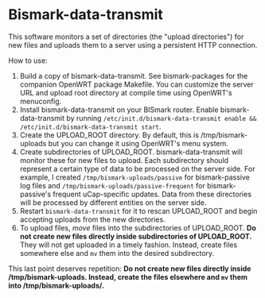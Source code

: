 Bismark-data-transmit
=====================

This software monitors a set of directories (the "upload directories") for new
files and uploads them to a server using a persistent HTTP connection.

How to use:

1. Build a copy of bismark-data-transmit. See bismark-packages for the companion
OpenWRT package Makefile. You can customize the server URL and upload root
directory at compile time using OpenWRT's menuconfig.
2. Install bismark-data-transmit on your BISmark router. Enable
bismark-data-transmit by running `/etc/init.d/bismark-data-transmit enable &&
/etc/init.d/bismark-data-transmit start`.
3. Create the UPLOAD_ROOT directory. By default, this is /tmp/bismark-uploads
but you can change it using OpenWRT's menu system.
4. Create subdirectories of UPLOAD_ROOT. bismark-data-transmit will monitor
these for new files to upload. Each subdirectory should represent a certain type
of data to be processed on the server side. For example, I created
`/tmp/bismark-uploads/passive` for bismark-passive log files and
`/tmp/bismark-uploads/passive-frequent` for bismark-passive's frequent
uCap-specific updates. Data from these directories will be processed by
different entities on the server side.
5. Restart `bismark-data-transmit` for it to rescan UPLOAD_ROOT and begin
accepting uploads from the new directories.
6. To upload files, *move* files into the subdirectories of UPLOAD_ROOT.  **Do
not create new files directly inside subdirectories of UPLOAD_ROOT.** They will
not get uploaded in a timely fashion. Instead, create files somewhere else and
`mv` them into the desired subdirectory.

This last point deserves repetition: **Do not create new files directly inside
/tmp/bismark-uploads. Instead, create the files elsewhere and `mv` them into
/tmp/bismark-uploads/<your-desired-subdirectory>.**
